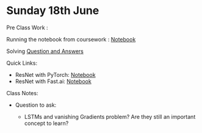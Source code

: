 # Sunday 18th June

Pre Class Work : 

Running the notebook from coursework : [Notebook](./pre-classwork/10_nlp.ipynb)

Solving [Question and Answers](./question-and-answer-sat.md)
    
Quick Links:

* ResNet with PyTorch: [Notebook](./resnet-mnist.ipynb)
* ResNet with Fast.ai: [Notebook](./fastai-resnet34.ipynb)

Class Notes:
    
* Question to ask:
    
    * LSTMs and vanishing Gradients problem? Are they still an important concept to learn?